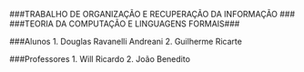 ###TRABALHO DE ORGANIZAÇÃO E RECUPERAÇÃO DA INFORMAÇÃO ###
###TEORIA DA COMPUTAÇÃO E LINGUAGENS FORMAIS###

###Alunos
    1. Douglas Ravanelli Andreani 
    2. Guilherme Ricarte

###Professores
    1. Will Ricardo
    2. João Benedito
